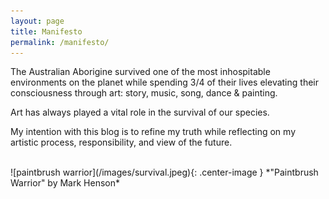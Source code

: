 ```yaml
---
layout: page
title: Manifesto
permalink: /manifesto/
---
```


The Australian Aborigine survived one of the most inhospitable environments on the planet while spending 3/4 of their lives elevating their consciousness through art: story, music, song, dance & painting.  

Art has always played a vital role in the survival of our species.

My intention with this blog is to refine my truth while reflecting on my artistic process, responsibility, and view of the future.

<br />
![paintbrush warrior](/images/survival.jpeg){: .center-image }
*"Paintbrush Warrior" by Mark Henson*
